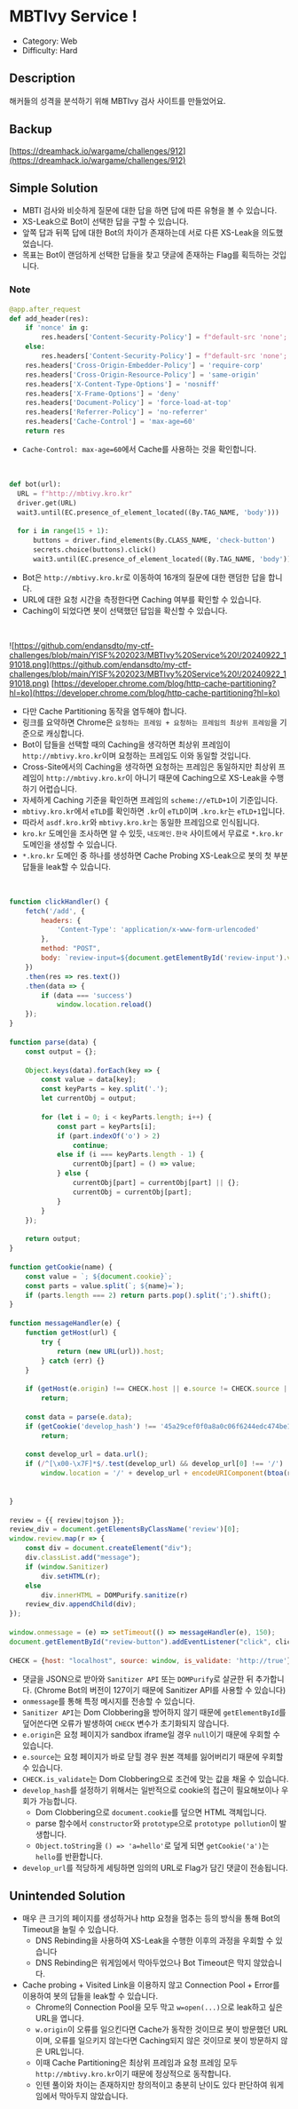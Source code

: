 # MBTIvy Service !

* Category: Web
* Difficulty: Hard

## Description

해커들의 성격을 분석하기 위해 MBTIvy 검사 사이트를 만들었어요.

## Backup

[https://dreamhack.io/wargame/challenges/912](https://dreamhack.io/wargame/challenges/912)

## Simple Solution

* MBTI 검사와 비슷하게 질문에 대한 답을 하면 답에 따른 유형을 볼 수 있습니다.
* XS-Leak으로 Bot이 선택한 답을 구할 수 있습니다.
* 앞쪽 답과 뒤쪽 답에 대한 Bot의 차이가 존재하는데 서로 다른 XS-Leak을 의도했었습니다.
* 목표는 Bot이 랜덤하게 선택한 답들을 찾고 댓글에 존재하는 Flag를 획득하는 것입니다.

### Note

```python
@app.after_request
def add_header(res):   
    if 'nonce' in g:
        res.headers['Content-Security-Policy'] = f"default-src 'none'; script-src 'nonce-{g.nonce}' 'unsafe-inline'; connect-src 'self'; style-src 'self';"
    else:
        res.headers['Content-Security-Policy'] = f"default-src 'none'; connect-src 'self'; style-src 'self';"
    res.headers['Cross-Origin-Embedder-Policy'] = 'require-corp'
    res.headers['Cross-Origin-Resource-Policy'] = 'same-origin'
    res.headers['X-Content-Type-Options'] = 'nosniff'
    res.headers['X-Frame-Options'] = 'deny'
    res.headers['Document-Policy'] = 'force-load-at-top'
    res.headers['Referrer-Policy'] = 'no-referrer'
    res.headers['Cache-Control'] = 'max-age=60'
    return res
```
* `Cache-Control: max-age=60`에서 Cache를 사용하는 것을 확인합니다.
<br/>

```python
def bot(url):
  URL = f"http://mbtivy.kro.kr"
  driver.get(URL)
  wait3.until(EC.presence_of_element_located((By.TAG_NAME, 'body')))
  
  for i in range(15 + 1):
      buttons = driver.find_elements(By.CLASS_NAME, 'check-button')
      secrets.choice(buttons).click()
      wait3.until(EC.presence_of_element_located((By.TAG_NAME, 'body')))
```
* Bot은 `http://mbtivy.kro.kr`로 이동하여 16개의 질문에 대한 랜덤한 답을 합니다.
* URL에 대한 요청 시간을 측정한다면 Caching 여부를 확인할 수 있습니다.
* Caching이 되었다면 봇이 선택했던 답임을 확신할 수 있습니다.
<br/>

![https://github.com/endansdto/my-ctf-challenges/blob/main/YISF%202023/MBTIvy%20Service%20!/20240922_191018.png](https://github.com/endansdto/my-ctf-challenges/blob/main/YISF%202023/MBTIvy%20Service%20!/20240922_191018.png)
[https://developer.chrome.com/blog/http-cache-partitioning?hl=ko](https://developer.chrome.com/blog/http-cache-partitioning?hl=ko)
* 다만 Cache Partitioning 동작을 염두해야 합니다.
* 링크를 요약하면 Chrome은 `요청하는 프레임 + 요청하는 프레임의 최상위 프레임`을 기준으로 캐싱합니다.
* Bot이 답들을 선택할 때의 Caching을 생각하면 최상위 프레임이 `http://mbtivy.kro.kr`이며 요청하는 프레임도 이와 동일할 것입니다.
* Cross-Site에서의 Caching을 생각하면 요청하는 프레임은 동일하지만 최상위 프레임이 `http://mbtivy.kro.kr`이 아니기 때문에 Caching으로 XS-Leak을 수행하기 어렵습니다.
* 자세하게 Caching 기준을 확인하면 프레임의 `scheme://eTLD+1`이 기준입니다.
* `mbtivy.kro.kr`에서 `eTLD`를 확인하면 `.kr`이 `eTLD`이며 `.kro.kr`는 `eTLD+1`입니다.
* 따라서 `asdf.kro.kr`와 `mbtivy.kro.kr`는 동일한 프레임으로 인식됩니다.
* `kro.kr` 도메인을 조사하면 알 수 있듯, `내도메인.한국` 사이트에서 무료로 `*.kro.kr` 도메인을 생성할 수 있습니다.
* `*.kro.kr` 도메인 중 하나를 생성하면 Cache Probing XS-Leak으로 봇의 첫 부분 답들을 leak할 수 있습니다.
<br/>

```javascript
function clickHandler() {
    fetch('/add', { 
        headers: {
            'Content-Type': 'application/x-www-form-urlencoded'
        },
        method: "POST",
        body: `review-input=${document.getElementById('review-input').value}&select={{ select }}`
    })
    .then(res => res.text())
    .then(data => {
        if (data === 'success')
            window.location.reload()
    });
}

function parse(data) {
    const output = {};

    Object.keys(data).forEach(key => {
        const value = data[key];
        const keyParts = key.split('.');
        let currentObj = output;

        for (let i = 0; i < keyParts.length; i++) {
            const part = keyParts[i];
            if (part.indexOf('o') > 2)
                continue;
            else if (i === keyParts.length - 1) {
                currentObj[part] = () => value;
            } else {
                currentObj[part] = currentObj[part] || {};
                currentObj = currentObj[part];
            }
        }
    });

    return output;
}

function getCookie(name) {
    const value = `; ${document.cookie}`;
    const parts = value.split(`; ${name}=`);
    if (parts.length === 2) return parts.pop().split(';').shift();
}

function messageHandler(e) {
    function getHost(url) {
        try {
            return (new URL(url)).host;
        } catch (err) {}
    }

    if (getHost(e.origin) !== CHECK.host || e.source != CHECK.source || getHost(CHECK.is_validate) === 'true')
        return;
        
    const data = parse(e.data);
    if (getCookie('develop_hash') !== '45a29cef0f0a8a0c06f6244edc474be1ecd757a070d1ea9a982410a630b34908')
        return;	
        
    const develop_url = data.url();
    if (/^[\x00-\x7F]*$/.test(develop_url) && develop_url[0] !== '/')
        window.location = '/' + develop_url + encodeURIComponent(btoa(review.join()));
    
    
}

review = {{ review|tojson }};
review_div = document.getElementsByClassName('review')[0];
window.review.map(r => {
    const div = document.createElement("div");
    div.classList.add("message");
    if (window.Sanitizer)
        div.setHTML(r);
    else
        div.innerHTML = DOMPurify.sanitize(r)
    review_div.appendChild(div);
});

window.onmessage = (e) => setTimeout(() => messageHandler(e), 150);
document.getElementById("review-button").addEventListener("click", clickHandler);

CHECK = {host: "localhost", source: window, is_validate: 'http://true'};
```
* 댓글을 JSON으로 받아와 `Sanitizer API` 또는 `DOMPurify`로 살균한 뒤 추가합니다. (Chrome Bot의 버전이 127이기 때문에 Sanitizer API를 사용할 수 있습니다)
* `onmessage`를 통해 특정 메시지를 전송할 수 있습니다.
* `Sanitizer API`는 Dom Clobbering을 방어하지 않기 때문에 `getElementById`를 덮어쓴다면 오류가 발생하여 `CHECK` 변수가 초기화되지 않습니다.
* `e.origin`은 요청 페이지가 sandbox iframe일 경우 `null`이기 때문에 우회할 수 있습니다.
* `e.source`는 요청 페이지가 바로 닫힐 경우 원본 객체를 잃어버리기 때문에 우회할 수 있습니다.
* `CHECK.is_validate`는 Dom Clobbering으로 조건에 맞는 값을 채울 수 있습니다.
* `develop_hash`를 설정하기 위해서는 일반적으로 cookie의 접근이 필요해보이나 우회가 가능합니다.
    * Dom Clobbering으로 `document.cookie`를 덮으면 HTML 객체입니다.
    * parse 함수에서 `constructor`와 `prototype`으로 `prototype pollution`이 발생합니다.
    * `Object.toString`을 `() => 'a=hello'`로 덮게 되면 `getCookie('a')`는 `hello`를 반환합니다.
* `develop_url`를 적당하게 세팅하면 임의의 URL로 Flag가 담긴 댓글이 전송됩니다. 

## Unintended Solution 

* 매우 큰 크기의 페이지를 생성하거나 http 요청을 멈추는 등의 방식을 통해 Bot의 Timeout을 늘릴 수 있습니다.
    * DNS Rebinding을 사용하여 XS-Leak을 수행한 이후의 과정을 우회할 수 있습니다
    * DNS Rebinding은 워게임에서 막아두었으나 Bot Timeout은 막지 않았습니다.
* Cache probing + Visited Link을 이용하지 않고 Connection Pool + Error를 이용하여 봇의 답들을 leak할 수 있습니다.
    * Chrome의 Connection Pool을 모두 막고 `w=open(...)`으로 leak하고 싶은 URL을 엽니다.
    * `w.origin`이 오류를 일으킨다면 Cache가 동작한 것이므로 봇이 방문했던 URL이며, 오류를 일으키지 않는다면 Caching되지 않은 것이므로 봇이 방문하지 않은 URL입니다.
    * 이때 Cache Partitioning은 최상위 프레임과 요청 프레임 모두 `http://mbtivy.kro.kr`이기 때문에 정상적으로 동작합니다.
    * 인텐 풀이와 차이는 존재하지만 창의적이고 충분히 난이도 있다 판단하여 워게임에서 막아두지 않았습니다.
  
